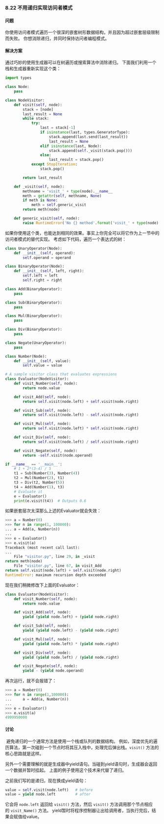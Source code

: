 ### 8.22 不用递归实现访问者模式

#### 问题

你使用访问者模式遍历一个很深的嵌套树形数据结构，并且因为超过嵌套层级限制而失败。 你想消除递归，并同时保持访问者编程模式。

#### 解决方案

通过巧妙的使用生成器可以在树遍历或搜索算法中消除递归。 下面我们利用一个栈和生成器重新实现这个类：

```python
import types

class Node:
    pass

class NodeVisitor:
    def visit(self, node):
        stack = [node]
        last_result = None
        while stack:
            try:
                last = stack[-1]
                if isinstance(last, types.GeneratorType):
                    stack.append(last.send(last_result))
                    last_result = None
                elif isinstance(last, Node):
                    stack.append(self._visit(stack.pop()))
                else:
                    last_result = stack.pop()
            except StopIteration:
                stack.pop()

        return last_result

    def _visit(self, node):
        methname = 'visit_' + type(node).__name__
        meth = getattr(self, methname, None)
        if meth is None:
            meth = self.generic_visit
        return meth(node)

    def generic_visit(self, node):
        raise RuntimeError('No {} method'.format('visit_' + type(node).__name__))
```

如果你使用这个类，也能达到相同的效果。事实上你完全可以将它作为上一节中的访问者模式的替代实现。 考虑如下代码，遍历一个表达式的树：

```python
class UnaryOperator(Node):
    def __init__(self, operand):
        self.operand = operand

class BinaryOperator(Node):
    def __init__(self, left, right):
        self.left = left
        self.right = right

class Add(BinaryOperator):
    pass

class Sub(BinaryOperator):
    pass

class Mul(BinaryOperator):
    pass

class Div(BinaryOperator):
    pass

class Negate(UnaryOperator):
    pass

class Number(Node):
    def __init__(self, value):
        self.value = value

# A sample visitor class that evaluates expressions
class Evaluator(NodeVisitor):
    def visit_Number(self, node):
        return node.value

    def visit_Add(self, node):
        return self.visit(node.left) + self.visit(node.right)

    def visit_Sub(self, node):
        return self.visit(node.left) - self.visit(node.right)

    def visit_Mul(self, node):
        return self.visit(node.left) * self.visit(node.right)

    def visit_Div(self, node):
        return self.visit(node.left) / self.visit(node.right)

    def visit_Negate(self, node):
        return -self.visit(node.operand)

if __name__ == '__main__':
    # 1 + 2*(3-4) / 5
    t1 = Sub(Number(3), Number(4))
    t2 = Mul(Number(2), t1)
    t3 = Div(t2, Number(5))
    t4 = Add(Number(1), t3)
    # Evaluate it
    e = Evaluator()
    print(e.visit(t4))  # Outputs 0.6
```

如果嵌套层次太深那么上述的Evaluator就会失效：

```python
>>> a = Number(0)
>>> for n in range(1, 100000):
... a = Add(a, Number(n))
...
>>> e = Evaluator()
>>> e.visit(a)
Traceback (most recent call last):
...
    File "visitor.py", line 29, in _visit
return meth(node)
    File "visitor.py", line 67, in visit_Add
return self.visit(node.left) + self.visit(node.right)
RuntimeError: maximum recursion depth exceeded
```

现在我们稍微修改下上面的Evaluator：

```python
class Evaluator(NodeVisitor):
    def visit_Number(self, node):
        return node.value

    def visit_Add(self, node):
        yield (yield node.left) + (yield node.right)

    def visit_Sub(self, node):
        yield (yield node.left) - (yield node.right)

    def visit_Mul(self, node):
        yield (yield node.left) * (yield node.right)

    def visit_Div(self, node):
        yield (yield node.left) / (yield node.right)

    def visit_Negate(self, node):
        yield - (yield node.operand)
```

再次运行，就不会报错了：

```python
>>> a = Number(0)
>>> for n in range(1,100000):
...     a = Add(a, Number(n))
...
>>> e = Evaluator()
>>> e.visit(a)
4999950000
```

#### 讨论

 避免递归的一个通常方法是使用一个栈或队列的数据结构。 例如，深度优先的遍历算法，第一次碰到一个节点时将其压入栈中，处理完后弹出栈。`visit()` 方法的核心思路就是这样。

另外一个需要理解的就是生成器中yield语句。当碰到yield语句时，生成器会返回一个数据并暂时挂起。 上面的例子使用这个技术来代替了递归。

之前我们写的是递归，现在换成yield语句：

```python
value = self.visit(node.left)	# before
value = yield node.left			# after
```

它会将 `node.left` 返回给 `visit()` 方法，然后 `visit()` 方法调用那个节点相应的 `visit_Name()` 方法。 yield暂时将程序控制器让出给调用者，当执行完后，结果会赋值给value。